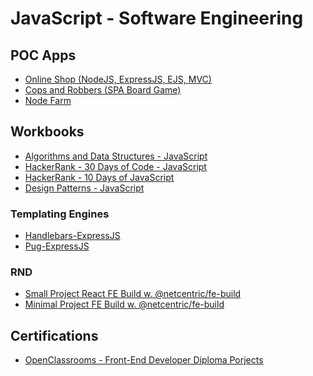 # JavaScript - Software Engineering

## POC Apps
* [Online Shop (NodeJS, ExpressJS, EJS, MVC)](https://github.com/paulAlexSerban/prj--online-shop)
* [Cops and Robbers (SPA Board Game)](https://github.com/paulAlexSerban/prj--cops-and-robbers--spa-board-game)
* [Node Farm](https://github.com/paulAlexSerban/prj--node-farm)

## Workbooks
* [Algorithms and Data Structures - JavaScript](https://github.com/paulAlexSerban/wbk--algorithms-n-data-structures--javascript)
* [HackerRank - 30 Days of Code - JavaScript](https://github.com/paulAlexSerban/wbk--hackerrank--30-days-of-code--javascript)
* [HackerRank - 10 Days of JavaScript](https://github.com/paulAlexSerban/wbk--hackerrank--10-days-of-code--javascript)
* [Design Patterns - JavaScript](https://github.com/paulAlexSerban/wbk--design-patterns--javascript)

### Templating Engines
* [Handlebars-ExpressJS](https://github.com/paulAlexSerban/Handlebars-ExpressJS)
* [Pug-ExpressJS](https://github.com/paulAlexSerban/Pug-ExpressJS)

### RND
* [Small Project React FE Build w. @netcentric/fe-build](https://github.com/paulAlexSerban/rnd--small-prj-react-fe-build-w-netcentric-fe-build)
* [Minimal Project FE Build w. @netcentric/fe-build](https://github.com/paulAlexSerban/rnd--minimal-prj-fe-build-w-netcentric-fe-build)

## Certifications
* [OpenClassrooms - Front-End Developer Diploma Porjects](https://github.com/paulAlexSerban/OpenClassrooms-FrontEnd-Developer-Diploma-Projects)

<!--
* [FreeCodeCamp.org - JavaScript Algorithms and Data Structures]()

<!--
* [Turn Based Board Game]()
* [Quotation Generator]()

### Server Boilerplates
* [ExpressJS Server (Basic)](https://github.com/paulAlexSerban/Basic-ExpressJS-Server---NodeJS)
* [NodeJS Vanilla Server (Basic)](https://github.com/paulAlexSerban/NodeJS-Basic-Vanilla-Server)





